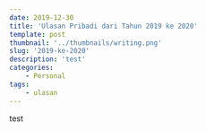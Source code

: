 ```yaml
---
date: 2019-12-30
title: 'Ulasan Pribadi dari Tahun 2019 ke 2020'
template: post
thumbnail: '../thumbnails/writing.png'
slug: '2019-ke-2020'
description: 'test'
categories:
    - Personal
tags:
    - ulasan
---
```


test